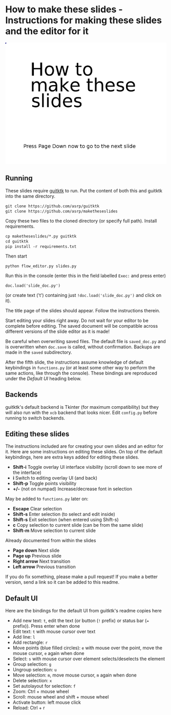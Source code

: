 # How to make these slides - Instructions for making these slides and the editor for it

![First few slides](slides.gif)

## Running

These slides require [guitktk](https://github.com/asrp/guitktk) to run. Put the content of both this and guitktk into the same directory.

    git clone https://github.com/asrp/guitktk
    git clone https://github.com/asrp/maketheseslides

Copy these two files to the cloned directory (or specify full path). Install requirements.

    cp maketheseslides/*.py guitktk
    cd guitktk
    pip install -r requirements.txt

Then start

    python flow_editor.py slides.py

Run this in the console (enter this in the field labelled `Exec:` and press enter)

    doc.load('slide_doc.py')

(or create text ('t') containing just `!doc.load('slide_doc.py')` and click on it).

The title page of the slides should appear. Follow the instructions therein.

Start editing your slides right away. Do not wait for your editor to be complete before editing. The saved document will be compatible across different versions of the slide editor as it is made!

Be careful when overwriting saved files. The default file is `saved_doc.py` and is overwritten when `doc.save` is called, without confirmation. Backups are made in the `saved` subdirectory.

After the fifth slide, the instructions assume knowledge of default keybindings in `functions.py` (or at least some other way to perform the same actions, like through the console). These bindings are reproduced under the *Default UI* heading below.

## Backends

guitktk's default backend is Tkinter (for maximum compatibility) but they will also run with the `xcb` backend that looks nicer. Edit `config.py` before running to switch backends.

## Editing these slides

The instructions included are for creating your own slides and an editor for it. Here are some instructions on editing these slides. On top of the default keybindings, here are extra keys added for editing these slides.

- **Shift-i** Toggle overlay UI interface visibility (scroll down to see more of the interface)
- **i** Switch to editing overlay UI (and back)
- **Shift-p** Toggle points visibility
- **+/-** (not on numpad) Increase/decrease font in selection

May be added to `functions.py` later on:

- **Escape** Clear selection
- **Shift-s** Enter selection (to select and edit inside)
- **Shift-s** Exit selection (when entered using Shift-s)
- **c** Copy selection to current slide (can be from the same slide)
- **Shift-m** Move selection to current slide

Already documented from within the slides

- **Page down** Next slide
- **Page up** Previous slide
- **Right arrow** Next transition
- **Left arrow** Previous transition

If you do fix something, please make a pull request! If you make a better version, send a link so it can be added to this readme.

## Default UI

Here are the bindings for the default UI from guitktk's readme copies here

- Add new text: `t`, edit the text (or button (`!` prefix) or status bar (`=` prefix)). Press enter when done
- Edit text: `t` with mouse cursor over text
- Add line: `l`
- Add rectangle: `r`
- Move points (blue filled circles): `e` with mouse over the point, move the mouse cursor, `e` again when done
- Select: `s` with mouse cursor over element selects/deselects the element
- Group selection: `g`
- Ungroup selection: `u`
- Move selection: `m`, move mouse cursor, `m` again when done
- Delete selection: `x`
- Set autolayout for selection: `f`
- Zoom: Ctrl + mouse wheel
- Scroll: mouse wheel and shift + mouse wheel
- Activate button: left mouse click
- Reload: Ctrl + r
